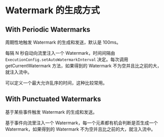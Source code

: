 # Watermark 的生成方式

## With Periodic Watermarks

周期性地触发 Watermark 的生成和发送，默认是 100ms。

每隔 N 秒自动向流里注入一个 Watermark，时间间隔由 `ExecutionConfig.setAutoWatermarkInterval` 决定。每次调用 getCurrentWatermark 方法，如果得到的 Watermark 不为空并且比之前的大，就注入流中。 

可以定义一个最大允许乱序的时间，这种比较常用。

## With Punctuated Watermarks

基于某些事件触发 Watermark 的生成和发送。

基于事件向流里注入一个 Watermark，每一个元素都有机会判断是否生成一个 Watermark，如果得到的 Watermark 不为空并且比之前的大，就注入流中。